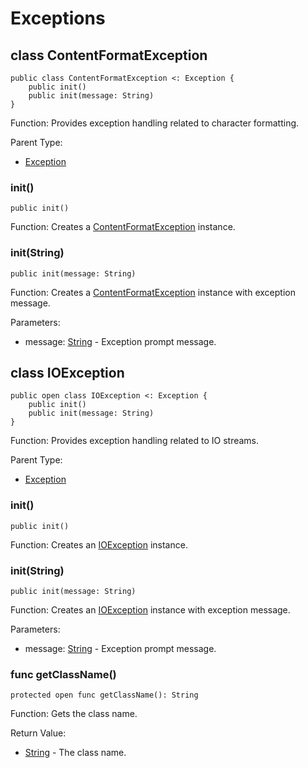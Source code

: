 # Exceptions

## class ContentFormatException

```cangjie
public class ContentFormatException <: Exception {
    public init()
    public init(message: String)
}
```

Function: Provides exception handling related to character formatting.

Parent Type:

- [Exception](../../core/core_package_api/core_package_exceptions.md#class-exception)

### init()

```cangjie
public init()
```

Function: Creates a [ContentFormatException](io_package_exceptions.md#class-contentformatexception) instance.

### init(String)

```cangjie
public init(message: String)
```

Function: Creates a [ContentFormatException](io_package_exceptions.md#class-contentformatexception) instance with exception message.

Parameters:

- message: [String](../../core/core_package_api/core_package_structs.md#struct-string) - Exception prompt message.

## class IOException

```cangjie
public open class IOException <: Exception {
    public init()
    public init(message: String)
}
```

Function: Provides exception handling related to IO streams.

Parent Type:

- [Exception](../../core/core_package_api/core_package_exceptions.md#class-exception)

### init()

```cangjie
public init()
```

Function: Creates an [IOException](io_package_exceptions.md#class-ioexception) instance.

### init(String)

```cangjie
public init(message: String)
```

Function: Creates an [IOException](io_package_exceptions.md#class-ioexception) instance with exception message.

Parameters:

- message: [String](../../core/core_package_api/core_package_structs.md#struct-string) - Exception prompt message.

### func getClassName()

```cangjie
protected open func getClassName(): String
```

Function: Gets the class name.

Return Value:

- [String](../../core/core_package_api/core_package_structs.md#struct-string) - The class name.